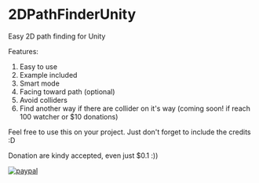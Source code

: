 # 2DPathFinderUnity
Easy 2D path finding for Unity

Features: 
1. Easy to use
2. Example included
3. Smart mode
4. Facing toward path (optional)
5. Avoid colliders
6. Find another way if there are collider on it's way (coming soon! if reach 100 watcher or $10 donations) 

Feel free to use this on your project. Just don't forget to include the credits :D

Donation are kindy accepted, even just $0.1 :))

[![paypal](https://www.paypalobjects.com/en_US/i/btn/btn_donateCC_LG.gif)](https://www.paypal.com/cgi-bin/webscr?cmd=_s-xclick&hosted_button_id=P6K9TSFA4QMEL)
